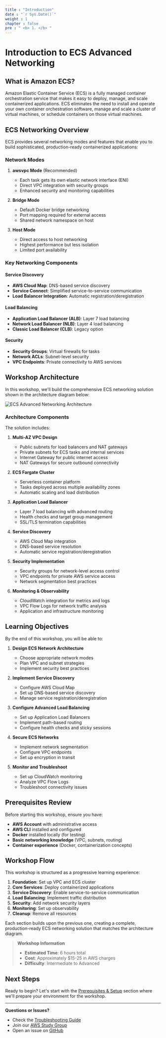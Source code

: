 ```yaml
---
title : "Introduction"
date : "`r Sys.Date()`"
weight : 1
chapter : false
pre : " <b> 1. </b> "
---
```


# Introduction to ECS Advanced Networking

## What is Amazon ECS?

Amazon Elastic Container Service (ECS) is a fully managed container orchestration service that makes it easy to deploy, manage, and scale containerized applications. ECS eliminates the need to install and operate your own container orchestration software, manage and scale a cluster of virtual machines, or schedule containers on those virtual machines.

## ECS Networking Overview

ECS provides several networking modes and features that enable you to build sophisticated, production-ready containerized applications:

### Network Modes

1. **awsvpc Mode** (Recommended)
   - Each task gets its own elastic network interface (ENI)
   - Direct VPC integration with security groups
   - Enhanced security and monitoring capabilities

2. **Bridge Mode**
   - Default Docker bridge networking
   - Port mapping required for external access
   - Shared network namespace on host

3. **Host Mode**
   - Direct access to host networking
   - Highest performance but less isolation
   - Limited port availability

### Key Networking Components

#### Service Discovery
- **AWS Cloud Map**: DNS-based service discovery
- **Service Connect**: Simplified service-to-service communication
- **Load Balancer Integration**: Automatic registration/deregistration

#### Load Balancing
- **Application Load Balancer (ALB)**: Layer 7 load balancing
- **Network Load Balancer (NLB)**: Layer 4 load balancing
- **Classic Load Balancer (CLB)**: Legacy option

#### Security
- **Security Groups**: Virtual firewalls for tasks
- **Network ACLs**: Subnet-level security
- **VPC Endpoints**: Private connectivity to AWS services

## Workshop Architecture

In this workshop, we'll build the comprehensive ECS networking solution shown in the architecture diagram below:

![ECS Advanced Networking Architecture](/images/ecs-architecture.png)

### Architecture Components

The solution includes:

1. **Multi-AZ VPC Design**
   - Public subnets for load balancers and NAT gateways
   - Private subnets for ECS tasks and internal services
   - Internet Gateway for public internet access
   - NAT Gateways for secure outbound connectivity

2. **ECS Fargate Cluster**
   - Serverless container platform
   - Tasks deployed across multiple availability zones
   - Automatic scaling and load distribution

3. **Application Load Balancer**
   - Layer 7 load balancing with advanced routing
   - Health checks and target group management
   - SSL/TLS termination capabilities

4. **Service Discovery**
   - AWS Cloud Map integration
   - DNS-based service resolution
   - Automatic service registration/deregistration

5. **Security Implementation**
   - Security groups for network-level access control
   - VPC endpoints for private AWS service access
   - Network segmentation best practices

6. **Monitoring & Observability**
   - CloudWatch integration for metrics and logs
   - VPC Flow Logs for network traffic analysis
   - Application and infrastructure monitoring

## Learning Objectives

By the end of this workshop, you will be able to:

1. **Design ECS Network Architecture**
   - Choose appropriate network modes
   - Plan VPC and subnet strategies
   - Implement security best practices

2. **Implement Service Discovery**
   - Configure AWS Cloud Map
   - Set up DNS-based service discovery
   - Manage service registration/deregistration

3. **Configure Advanced Load Balancing**
   - Set up Application Load Balancers
   - Implement path-based routing
   - Configure health checks and sticky sessions

4. **Secure ECS Networks**
   - Implement network segmentation
   - Configure VPC endpoints
   - Set up encryption in transit

5. **Monitor and Troubleshoot**
   - Set up CloudWatch monitoring
   - Analyze VPC Flow Logs
   - Troubleshoot connectivity issues

## Prerequisites Review

Before starting this workshop, ensure you have:

- **AWS Account** with administrative access
- **AWS CLI** installed and configured
- **Docker** installed locally (for testing)
- **Basic networking knowledge** (VPC, subnets, routing)
- **Container experience** (Docker, containerization concepts)

## Workshop Flow

This workshop is structured as a progressive learning experience:

1. **Foundation**: Set up VPC and ECS cluster
2. **Core Services**: Deploy containerized applications
3. **Service Discovery**: Enable service-to-service communication
4. **Load Balancing**: Implement traffic distribution
5. **Security**: Add network security layers
6. **Monitoring**: Set up observability
7. **Cleanup**: Remove all resources

Each section builds upon the previous one, creating a complete, production-ready ECS networking solution that matches the architecture diagram.

> **Workshop Information**
> - **Estimated Time**: 6 hours total
> - **Cost**: Approximately $15-25 in AWS charges
> - **Difficulty**: Intermediate to Advanced

## Next Steps

Ready to begin? Let's start with the [Prerequisites & Setup](../2-prerequisites/) section where we'll prepare your environment for the workshop.

---

**Questions or Issues?**
- Check the [Troubleshooting Guide](../7-monitoring/)
- Join our [AWS Study Group](https://www.facebook.com/groups/awsstudygroupfcj/)
- Open an issue on [GitHub](https://github.com/Binh2423/ECS_Advanced_Networking_Workshop)
